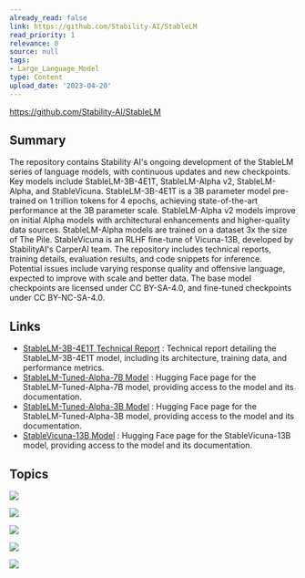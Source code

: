 ```yaml
---
already_read: false
link: https://github.com/Stability-AI/StableLM
read_priority: 1
relevance: 0
source: null
tags:
- Large_Language_Model
type: Content
upload_date: '2023-04-20'
---
```


https://github.com/Stability-AI/StableLM
## Summary

The repository contains Stability AI's ongoing development of the StableLM series of language models, with continuous updates and new checkpoints. Key models include StableLM-3B-4E1T, StableLM-Alpha v2, StableLM-Alpha, and StableVicuna. StableLM-3B-4E1T is a 3B parameter model pre-trained on 1 trillion tokens for 4 epochs, achieving state-of-the-art performance at the 3B parameter scale. StableLM-Alpha v2 models improve on initial Alpha models with architectural enhancements and higher-quality data sources. StableLM-Alpha models are trained on a dataset 3x the size of The Pile. StableVicuna is an RLHF fine-tune of Vicuna-13B, developed by StabilityAI's CarperAI team. The repository includes technical reports, training details, evaluation results, and code snippets for inference. Potential issues include varying response quality and offensive language, expected to improve with scale and better data. The base model checkpoints are licensed under CC BY-SA-4.0, and fine-tuned checkpoints under CC BY-NC-SA-4.0.
## Links

- [StableLM-3B-4E1T Technical Report](https://stability.wandb.io/stability-llm/stable-lm/reports/StableLM-3B-4E1T--VmlldzoyMjU4?accessToken=u3zujipenkx5g7rtcj9qojjgxpconyjktjkli2po09nffrffdhhchq045vp0wyfo) : Technical report detailing the StableLM-3B-4E1T model, including its architecture, training data, and performance metrics.
- [StableLM-Tuned-Alpha-7B Model](https://huggingface.co/stabilityai/stablelm-tuned-alpha-7b) : Hugging Face page for the StableLM-Tuned-Alpha-7B model, providing access to the model and its documentation.
- [StableLM-Tuned-Alpha-3B Model](https://huggingface.co/stabilityai/stablelm-tuned-alpha-3b/) : Hugging Face page for the StableLM-Tuned-Alpha-3B model, providing access to the model and its documentation.
- [StableVicuna-13B Model](https://huggingface.co/CarperAI/stable-vicuna-13b-delta/) : Hugging Face page for the StableVicuna-13B model, providing access to the model and its documentation.

## Topics

![](topics/Model/StableLM)

![](topics/Model/StableVicuna)

![](topics/Concept/Rotary%20Position%20Embeddings)

![](topics/Concept/SwiGLU)

![](topics/Concept/Sequence%20Length%20Warmup)